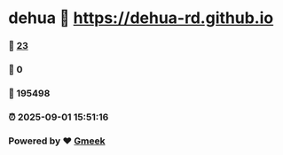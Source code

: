 # dehua :link: https://dehua-rd.github.io 
### :page_facing_up: [23](https://dehua-rd.github.io/tag.html) 
### :speech_balloon: 0 
### :hibiscus: 195498 
### :alarm_clock: 2025-09-01 15:51:16 
### Powered by :heart: [Gmeek](https://github.com/Meekdai/Gmeek)
